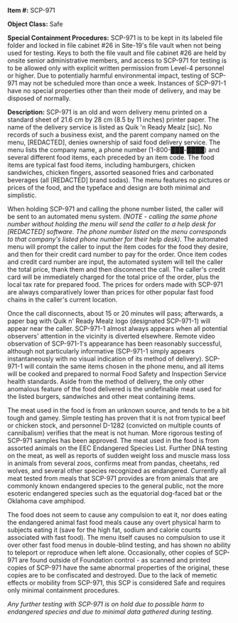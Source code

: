 **Item #:** SCP-971

**Object Class:** Safe

**Special Containment Procedures:** SCP-971 is to be kept in its labeled file folder and locked in file cabinet #26 in Site-19's file vault when not being used for testing. Keys to both the file vault and file cabinet #26 are held by onsite senior administrative members, and access to SCP-971 for testing is to be allowed only with explicit written permission from Level-4 personnel or higher. Due to potentially harmful environmental impact, testing of SCP-971 may not be scheduled more than once a week. Instances of SCP-971-1 have no special properties other than their mode of delivery, and may be disposed of normally.

**Description:** SCP-971 is an old and worn delivery menu printed on a standard sheet of 21.6 cm by 28 cm (8.5 by 11 inches) printer paper. The name of the delivery service is listed as Quik 'n Ready Mealz \[sic\]. No records of such a business exist, and the parent company named on the menu, \[REDACTED\], denies ownership of said food delivery service. The menu lists the company name, a phone number (1-800-███-████) and several different food items, each preceded by an item code. The food items are typical fast food items, including hamburgers, chicken sandwiches, chicken fingers, assorted seasoned fries and carbonated beverages (all \[REDACTED\] brand sodas). The menu features no pictures or prices of the food, and the typeface and design are both minimal and simplistic.

When holding SCP-971 and calling the phone number listed, the caller will be sent to an automated menu system. _(NOTE - calling the same phone number without holding the menu will send the caller to a help desk for \[REDACTED\] software. The phone number listed on the menu corresponds to that company's listed phone number for their help desk)._ The automated menu will prompt the caller to input the item codes for the food they desire, and then for their credit card number to pay for the order. Once item codes and credit card number are input, the automated system will tell the caller the total price, thank them and then disconnect the call. The caller's credit card will be immediately charged for the total price of the order, plus the local tax rate for prepared food. The prices for orders made with SCP-971 are always comparatively lower than prices for other popular fast food chains in the caller's current location.

Once the call disconnects, about 15 or 20 minutes will pass; afterwards, a paper bag with Quik n' Ready Mealz logo (designated SCP-971-1) will appear near the caller. SCP-971-1 almost always appears when all potential observers' attention in the vicinity is diverted elsewhere. Remote video observation of SCP-971-1's appearance has been reasonably successful, although not particularly informative (SCP-971-1 simply appears instantaneously with no visual indication of its method of delivery). SCP-971-1 will contain the same items chosen in the phone menu, and all items will be cooked and prepared to normal Food Safety and Inspection Service health standards. Aside from the method of delivery, the only other anomalous feature of the food delivered is the undefinable meat used for the listed burgers, sandwiches and other meat containing items.

The meat used in the food is from an unknown source, and tends to be a bit tough and gamey. Simple testing has proven that it is not from typical beef or chicken stock, and personnel D-1282 (convicted on multiple counts of cannibalism) verifies that the meat is not human. More rigorous testing of SCP-971 samples has been approved. The meat used in the food is from assorted animals on the EEC Endangered Species List. Further DNA testing on the meat, as well as reports of sudden weight loss and muscle mass loss in animals from several zoos, confirms meat from pandas, cheetahs, red wolves, and several other species recognized as endangered. Currently all meat tested from meals that SCP-971 provides are from animals that are commonly known endangered species to the general public, not the more esoteric endangered species such as the equatorial dog-faced bat or the Oklahoma cave amphipod.

The food does not seem to cause any compulsion to eat it, nor does eating the endangered animal fast food meals cause any overt physical harm to subjects eating it (save for the high fat, sodium and calorie counts associated with fast food). The menu itself causes no compulsion to use it over other fast food menus in double-blind testing, and has shown no ability to teleport or reproduce when left alone. Occasionally, other copies of SCP-971 are found outside of Foundation control - as scanned and printed copies of SCP-971 have the same abnormal properties of the original, these copies are to be confiscated and destroyed. Due to the lack of memetic effects or mobility from SCP-971, this SCP is considered Safe and requires only minimal containment procedures.

_Any further testing with SCP-971 is on hold due to possible harm to endangered species and due to minimal data gathered during testing._